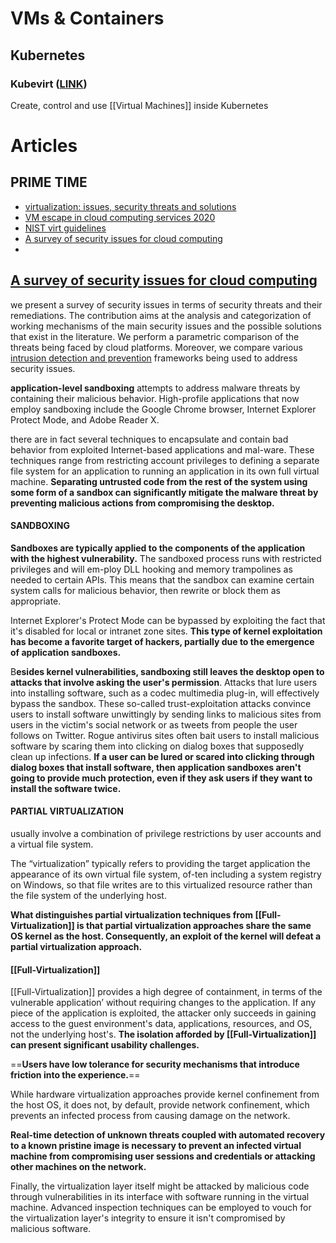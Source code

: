 # VMs & Containers
## Kubernetes
### Kubevirt ([LINK](https://www.getambassador.io/blog/how-to-run-virtual-machine-vm-local-kubernetes-cluster-guide))
Create, control and use [[Virtual Machines]] inside Kubernetes
# Articles

## PRIME TIME
- [virtualization: issues, security threats and solutions](https://dl.acm.org/doi/abs/10.1145/2431211.2431216?casa_token=r2UbqO1QoaYAAAAA:gL_H3i72COhY3ixniCOQS5ONZGXPnn4EXWi3qF3LcAyMSgN5Kb_B3_Htf558xBWMyp5Qyx4DhiQKwA)
- [VM escape in cloud computing services 2020](https://d1wqtxts1xzle7.cloudfront.net/101585126/Paper_43-Virtual_Machine_Escape_in_Cloud_Computing_Services-libre.pdf?1682667817=&response-content-disposition=inline%3B+filename%3DVirtual_Machine_Escape_in_Cloud_Computin.pdf&Expires=1733930108&Signature=Ap6ICcIt0v-IQ6hAvEi76OdsUXBnSguO4nPoLHItj3JWmKBEwsDxGRwiM9IROWrkJ8nk77Lgc3s1n~U7Fw6KL-hStZwI4T9~lyq1bTdw2Q04-pkZtNEo4LaoW2AeaRJlPHFdvRASQDbbofqRXWv29LXawos4xGcJqYOeh0itAKqVf4eoXduZulhIPKwB4m4d-~tverrHwBC5UnuUsVmuTSw8ZCNI2Fisq6MJqIsYQluO5hmMycl-eikUkhKLGgrCdYguPhj5zgYE9hoV5gJCpXEiKO5ibdDaKTOp0QgpRe3DNIO4CYYBUmFXb2ung7Tw9YYATjlp-5LunlhKLmw7NQ__&Key-Pair-Id=APKAJLOHF5GGSLRBV4ZA)
- [NIST virt guidelines](https://nvlpubs.nist.gov/nistpubs/legacy/sp/nistspecialpublication800-125.pdf)
- [A survey of security issues for cloud computing](https://www-sciencedirect-com.zorac.aub.aau.dk/science/article/pii/S1084804516301060)
- 
## [A survey of security issues for cloud computing](https://www-sciencedirect-com.zorac.aub.aau.dk/science/article/pii/S1084804516301060)
we present a survey of security issues in terms of security threats and their remediations. The contribution aims at the analysis and categorization of working mechanisms of the main security issues and the possible solutions that exist in the literature. We perform a parametric comparison of the threats being faced by cloud platforms. Moreover, we compare various [intrusion detection and prevention](https://www-sciencedirect-com.zorac.aub.aau.dk/topics/computer-science/intrusion-detection-and-prevention "Learn more about intrusion detection and prevention from ScienceDirect's AI-generated Topic Pages") frameworks being used to address security issues.

**application-level sandboxing** attempts to address malware threats by containing their malicious behavior. High-profile applications that now employ sandboxing include the Google Chrome browser, Internet Explorer Protect Mode, and Adobe Reader X.

there are in fact several techniques to encapsulate and contain bad behavior from exploited Internet-based applications and mal-ware. These techniques range from restricting account privileges to defining a separate file system for an application to running an application in its own full virtual machine. **Separating untrusted code from the rest of the system using some form of a sandbox can significantly mitigate the malware threat by preventing malicious actions from compromising the desktop.**

#### SANDBOXING
**Sandboxes are typically applied to the components of the application with the highest vulnerability.** The sandboxed process runs with restricted privileges and will em-ploy DLL hooking and memory trampolines as needed to certain APIs. This means that the sandbox can examine certain system calls for malicious behavior, then rewrite or block them as appropriate.

Internet Explorer's Protect Mode can be bypassed by exploiting the fact that it's disabled for local or intranet zone sites. **This type of kernel exploitation has become a favorite target of hackers, partially due to the emergence of application sandboxes.**

B**esides kernel vulnerabilities, sandboxing still leaves the desktop open to attacks that involve asking the user's permission**. Attacks that lure users into installing software, such as a codec multimedia plug-in, will effectively bypass the sandbox. These so-called trust-exploitation attacks convince users to install software unwittingly by sending links to malicious sites from users in the victim's social network or as tweets from people the user follows on Twitter. Rogue antivirus sites often bait users to install malicious software by scaring them into clicking on dialog boxes that supposedly clean up infections. **If a user can be lured or scared into clicking through dialog boxes that install software, then application sandboxes aren't going to provide much protection, even if they ask users if they want to install the software twice.**

#### PARTIAL VIRTUALIZATION
usually involve a combination of privilege restrictions by user accounts and a virtual file system.

The “virtualization” typically refers to providing the target application the appearance of its own virtual file system, of-ten including a system registry on Windows, so that file writes are to this virtualized resource rather than the file system of the underlying host.

**What distinguishes partial virtualization techniques from [[Full-Virtualization]] is that partial virtualization approaches share the same OS kernel as the host. Consequently, an exploit of the kernel will defeat a partial virtualization approach.**
#### [[Full-Virtualization]]
[[Full-Virtualization]] provides a high degree of containment, in terms of the vulnerable application’ without requiring changes to the application. If any piece of the application is exploited, the attacker only succeeds in gaining access to the guest environment's data, applications, resources, and OS, not the underlying host's.
**The isolation afforded by [[Full-Virtualization]] can present significant usability challenges.**

==**Users have low tolerance for security mechanisms that introduce friction into the experience.**==

While hardware virtualization approaches provide kernel confinement from the host OS, it does not, by default, provide network confinement, which prevents an infected process from causing damage on the network.

**Real-time detection of unknown threats coupled with automated recovery to a known pristine image is necessary to prevent an infected virtual machine from compromising user sessions and credentials or attacking other machines on the network.**

Finally, the virtualization layer itself might be attacked by malicious code through vulnerabilities in its interface with software running in the virtual machine. Advanced inspection techniques can be employed to vouch for the virtualization layer's integrity to ensure it isn't compromised by malicious software.